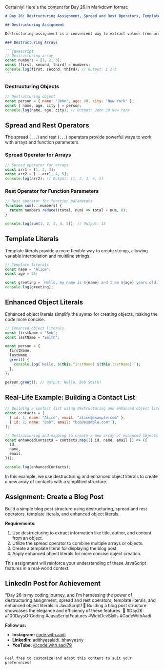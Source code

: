 Certainly! Here's the content for Day 26 in Markdown format:

````markdown
# Day 26: Destructuring Assignment, Spread and Rest Operators, Template Literals, Enhanced Object Literals

## Destructuring Assignment

Destructuring assignment is a convenient way to extract values from arrays or objects and assign them to variables in a concise manner.

### Destructuring Arrays

```javascript
// Destructuring array
const numbers = [1, 2, 3];
const [first, second, third] = numbers;
console.log(first, second, third); // Output: 1 2 3
```
````

### Destructuring Objects

```javascript
// Destructuring object
const person = { name: "John", age: 30, city: "New York" };
const { name, age, city } = person;
console.log(name, age, city); // Output: John 30 New York
```

## Spread and Rest Operators

The spread (`...`) and rest (`...`) operators provide powerful ways to work with arrays and function parameters.

### Spread Operator for Arrays

```javascript
// Spread operator for arrays
const arr1 = [1, 2, 3];
const arr2 = [...arr1, 4, 5];
console.log(arr2); // Output: [1, 2, 3, 4, 5]
```

### Rest Operator for Function Parameters

```javascript
// Rest operator for function parameters
function sum(...numbers) {
  return numbers.reduce((total, num) => total + num, 0);
}

console.log(sum(1, 2, 3, 4, 5)); // Output: 15
```

## Template Literals

Template literals provide a more flexible way to create strings, allowing variable interpolation and multiline strings.

```javascript
// Template literals
const name = "Alice";
const age = 25;

const greeting = `Hello, my name is ${name} and I am ${age} years old.`;
console.log(greeting);
```

## Enhanced Object Literals

Enhanced object literals simplify the syntax for creating objects, making the code more concise.

```javascript
// Enhanced object literals
const firstName = "Bob";
const lastName = "Smith";

const person = {
  firstName,
  lastName,
  greet() {
    console.log(`Hello, ${this.firstName} ${this.lastName}!`);
  },
};

person.greet(); // Output: Hello, Bob Smith!
```

## Real-Life Example: Building a Contact List

```javascript
// Building a contact list using destructuring and enhanced object literals
const contacts = [
  { id: 1, name: "Alice", email: "alice@example.com" },
  { id: 2, name: "Bob", email: "bob@example.com" },
];

// Destructuring and mapping to create a new array of enhanced objects
const enhancedContacts = contacts.map(({ id, name, email }) => ({
  id,
  name,
  email,
}));

console.log(enhancedContacts);
```

In this example, we use destructuring and enhanced object literals to create a new array of contacts with a simplified structure.

## Assignment: Create a Blog Post

Build a simple blog post structure using destructuring, spread and rest operators, template literals, and enhanced object literals.

**Requirements:**

1. Use destructuring to extract information like title, author, and content from an object.
2. Utilize the spread operator to combine multiple arrays or objects.
3. Create a template literal for displaying the blog post.
4. Apply enhanced object literals for more concise object creation.

This assignment will reinforce your understanding of these JavaScript features in a real-world context.

## LinkedIn Post for Achievement

"Day 26 in my coding journey, and I'm harnessing the power of destructuring assignment, spread and rest operators, template literals, and enhanced object literals in JavaScript! 💪 Building a blog post structure showcases the elegance and efficiency of these features. 🚀 #Day26 #100DaysOfCoding #JavaScriptFeatures #WebDevSkills #CodeWithAadi

**Follow us:**

- **Instagram:** [code.with.aadi](https://www.instagram.com/code.with.aadi/)
- **LinkedIn:** [adithyasaladi](https://www.linkedin.com/in/adithyasaladi/), [bhavyasriy](https://www.linkedin.com/in/bhavyasriy/)
- **YouTube:** [@code.with.aadi79](https://www.youtube.com/@Code.with.aadi79)

```

Feel free to customize and adapt this content to suit your preferences!
```
